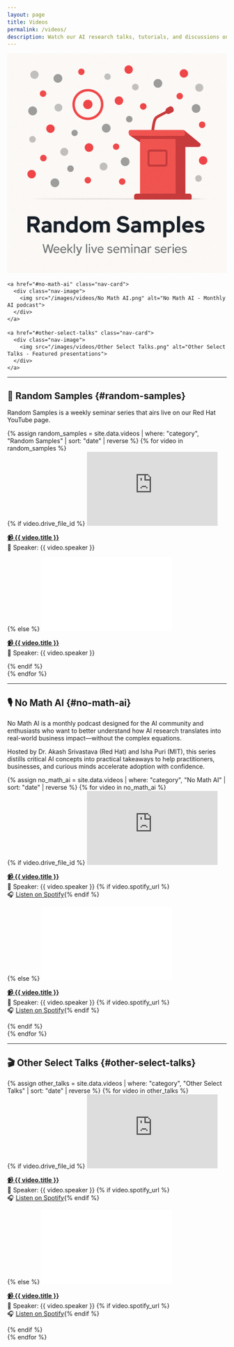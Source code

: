 ```yaml
---
layout: page
title: Videos
permalink: /videos/
description: Watch our AI research talks, tutorials, and discussions on LLMs, machine learning, and generative AI. Featuring Random Samples seminars and No Math AI podcast.
---
```


<div class="section-nav">
  <div class="nav-grid">
    <a href="#random-samples" class="nav-card">
      <div class="nav-image">
        <img src="/images/videos/Random Samples.png" alt="Random Samples - Weekly live seminar series">
      </div>
    </a>
    
    <a href="#no-math-ai" class="nav-card">
      <div class="nav-image">
        <img src="/images/videos/No Math AI.png" alt="No Math AI - Monthly AI podcast">
      </div>
    </a>
    
    <a href="#other-select-talks" class="nav-card">
      <div class="nav-image">
        <img src="/images/videos/Other Select Talks.png" alt="Other Select Talks - Featured presentations">
      </div>
    </a>
  </div>
</div>

---

## 🎥 Random Samples {#random-samples}

Random Samples is a weekly seminar series that airs live on our Red Hat YouTube page.

<div class="video-grid">
  {% assign random_samples = site.data.videos | where: "category", "Random Samples" | sort: "date" | reverse %}
  {% for video in random_samples %}
  <div class="video-card">
    {% if video.drive_file_id %}
    <iframe width="300" height="170" src="https://drive.google.com/file/d/{{ video.drive_file_id }}/preview" frameborder="0" allowfullscreen></iframe>
    <p><strong><a href="https://drive.google.com/file/d/{{ video.drive_file_id }}/view" target="_blank">📹 {{ video.title }}</a></strong><br>👤 Speaker: {{ video.speaker }}</p>
    {% else %}
    <iframe width="300" height="170" src="{{ video.embed_url }}" frameborder="0" allowfullscreen></iframe>
    <p><strong><a href="{{ video.youtube_url }}" target="_blank">📹 {{ video.title }}</a></strong><br>👤 Speaker: {{ video.speaker }}</p>
    {% endif %}
  </div>
  {% endfor %}
</div>

---

## 🎙️ No Math AI {#no-math-ai}

No Math AI is a monthly podcast designed for the AI community and enthusiasts who want to better understand how AI research translates into real-world business impact—without the complex equations.

Hosted by Dr. Akash Srivastava (Red Hat) and Isha Puri (MIT), this series distills critical AI concepts into practical takeaways to help practitioners, businesses, and curious minds accelerate adoption with confidence.

<div class="video-grid">
  {% assign no_math_ai = site.data.videos | where: "category", "No Math AI" | sort: "date" | reverse %}
  {% for video in no_math_ai %}
  <div class="video-card">
    {% if video.drive_file_id %}
    <iframe width="300" height="170" src="https://drive.google.com/file/d/{{ video.drive_file_id }}/preview" frameborder="0" allowfullscreen></iframe>
    <p><strong><a href="https://drive.google.com/file/d/{{ video.drive_file_id }}/view" target="_blank">📹 {{ video.title }}</a></strong><br>👤 Speaker: {{ video.speaker }}
    {% if video.spotify_url %}<br>🎧 <a href="{{ video.spotify_url }}" class="spotify-link" target="_blank">Listen on Spotify</a>{% endif %}</p>
    {% else %}
    <iframe width="300" height="170" src="{{ video.embed_url }}" frameborder="0" allowfullscreen></iframe>
    <p><strong><a href="{{ video.youtube_url }}" target="_blank">📹 {{ video.title }}</a></strong><br>👤 Speaker: {{ video.speaker }}
    {% if video.spotify_url %}<br>🎧 <a href="{{ video.spotify_url }}" class="spotify-link" target="_blank">Listen on Spotify</a>{% endif %}</p>
    {% endif %}
  </div>
  {% endfor %}
</div>

---

## 🎬 Other Select Talks {#other-select-talks}

<div class="video-grid">
  {% assign other_talks = site.data.videos | where: "category", "Other Select Talks" | sort: "date" | reverse %}
  {% for video in other_talks %}
  <div class="video-card">
    {% if video.drive_file_id %}
    <iframe width="300" height="170" src="https://drive.google.com/file/d/{{ video.drive_file_id }}/preview" frameborder="0" allowfullscreen></iframe>
    <p><strong><a href="https://drive.google.com/file/d/{{ video.drive_file_id }}/view" target="_blank">📹 {{ video.title }}</a></strong><br>👤 Speaker: {{ video.speaker }}
    {% if video.spotify_url %}<br>🎧 <a href="{{ video.spotify_url }}" class="spotify-link" target="_blank">Listen on Spotify</a>{% endif %}</p>
    {% else %}
    <iframe width="300" height="170" src="{{ video.embed_url }}" frameborder="0" allowfullscreen></iframe>
    <p><strong><a href="{{ video.youtube_url }}" target="_blank">📹 {{ video.title }}</a></strong><br>👤 Speaker: {{ video.speaker }}
    {% if video.spotify_url %}<br>🎧 <a href="{{ video.spotify_url }}" class="spotify-link" target="_blank">Listen on Spotify</a>{% endif %}</p>
    {% endif %}
  </div>
  {% endfor %}
</div>

